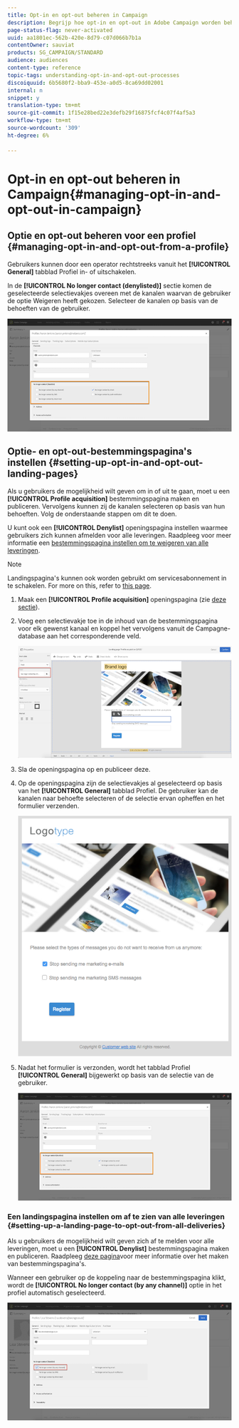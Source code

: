 ```yaml
---
title: Opt-in en opt-out beheren in Campaign
description: Begrijp hoe opt-in en opt-out in Adobe Campaign worden beheerd.
page-status-flag: never-activated
uuid: aa1801ec-562b-420e-8d79-c07d066b7b1a
contentOwner: sauviat
products: SG_CAMPAIGN/STANDARD
audience: audiences
content-type: reference
topic-tags: understanding-opt-in-and-opt-out-processes
discoiquuid: 6b5680f2-bba9-453e-a0d5-8ca69dd02001
internal: n
snippet: y
translation-type: tm+mt
source-git-commit: 1f15e28bed22e3defb29f16875fcf4c07f4af5a3
workflow-type: tm+mt
source-wordcount: '309'
ht-degree: 6%

---
```



# Opt-in en opt-out beheren in Campaign{#managing-opt-in-and-opt-out-in-campaign}

## Optie en opt-out beheren voor een profiel {#managing-opt-in-and-opt-out-from-a-profile}

Gebruikers kunnen door een operator rechtstreeks vanuit het **[!UICONTROL General]** tabblad Profiel in- of uitschakelen.

In de **[!UICONTROL No longer contact (denylisted)]** sectie komen de geselecteerde selectievakjes overeen met de kanalen waarvan de gebruiker de optie Weigeren heeft gekozen. Selecteer de kanalen op basis van de behoeften van de gebruiker.

![](assets/optin_landingpage_3.png)

## Optie- en opt-out-bestemmingspagina&#39;s instellen {#setting-up-opt-in-and-opt-out-landing-pages}

Als u gebruikers de mogelijkheid wilt geven om in of uit te gaan, moet u een **[!UICONTROL Profile acquisition]** bestemmingspagina maken en publiceren. Vervolgens kunnen zij de kanalen selecteren op basis van hun behoeften. Volg de onderstaande stappen om dit te doen.

U kunt ook een **[!UICONTROL Denylist]** openingspagina instellen waarmee gebruikers zich kunnen afmelden voor alle leveringen. Raadpleeg voor meer informatie een [bestemmingspagina instellen om te weigeren van alle leveringen](#setting-up-a-landing-page-to-opt-out-from-all-deliveries).

>[!NOTE]
>
>Landingspagina&#39;s kunnen ook worden gebruikt om servicesabonnement in te schakelen. For more on this, refer to [this page](../../channels/using/configuring-landing-page.md#linking-a-landing-page-to-a-service).

1. Maak een **[!UICONTROL Profile acquisition]** openingspagina (zie [deze sectie](../../channels/using/getting-started-with-landing-pages.md)).
1. Voeg een selectievakje toe in de inhoud van de bestemmingspagina voor elk gewenst kanaal en koppel het vervolgens vanuit de Campagne-database aan het corresponderende veld.

   ![](assets/optin_landingpage_1.png)

1. Sla de openingspagina op en publiceer deze.
1. Op de openingspagina zijn de selectievakjes al geselecteerd op basis van het **[!UICONTROL General]** tabblad Profiel. De gebruiker kan de kanalen naar behoefte selecteren of de selectie ervan opheffen en het formulier verzenden.

   ![](assets/optin_landingpage_2.png)

1. Nadat het formulier is verzonden, wordt het tabblad Profiel **[!UICONTROL General]** bijgewerkt op basis van de selectie van de gebruiker.

   ![](assets/optin_landingpage_3.png)

### Een landingspagina instellen om af te zien van alle leveringen {#setting-up-a-landing-page-to-opt-out-from-all-deliveries}

Als u gebruikers de mogelijkheid wilt geven zich af te melden voor alle leveringen, moet u een **[!UICONTROL Denylist]** bestemmingspagina maken en publiceren. Raadpleeg [deze pagina](../../channels/using/getting-started-with-landing-pages.md)voor meer informatie over het maken van bestemmingspagina&#39;s.

Wanneer een gebruiker op de koppeling naar de bestemmingspagina klikt, wordt de **[!UICONTROL No longer contact (by any channel)]** optie in het profiel automatisch geselecteerd.

![](assets/blocklisting_allchannels.png)

